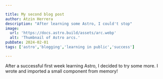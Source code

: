 ```yaml
---

title: My second blog post
author: Atzin Herrera
description: "After learning some Astro, I could't stop"
image:
  url: 'https://docs.astro.build/assets/arc.webp'
  alt: 'Thumbnail of Astro arcs.'
pubDate: 2024-02-01
tags: ['astro','blogging','learning in public','success']

---
```


After a successful first week learning Astro, I decided to try some more. I wrote and imported a small component from memory!
